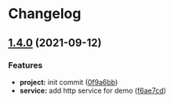 # Changelog

## [1.4.0](https://www.github.com/NeoHsu/project-ci/compare/v1.3.0...v1.4.0) (2021-09-12)


### Features

* **project:** init commit ([0f9a6bb](https://www.github.com/NeoHsu/project-ci/commit/0f9a6bb3ee933ee3ba4a96a3215d311f3307ff97))
* **service:** add http service for demo ([f6ae7cd](https://www.github.com/NeoHsu/project-ci/commit/f6ae7cd5453de4c4b38f5bdbbf3ccc90d69dfeb4))
